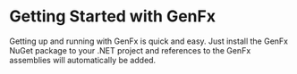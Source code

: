 
# Getting Started with GenFx

Getting up and running with GenFx is quick and easy. Just install the GenFx NuGet package to your .NET project and references to the GenFx assemblies will automatically be added.
